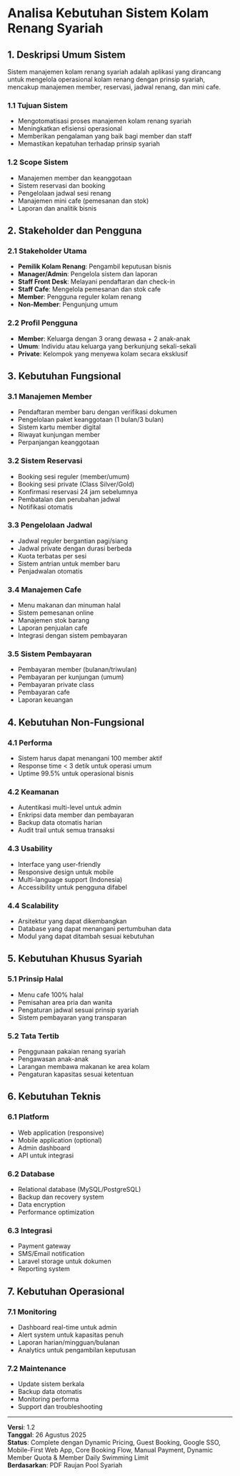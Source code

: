 # Analisa Kebutuhan Sistem Kolam Renang Syariah

## 1. Deskripsi Umum Sistem

Sistem manajemen kolam renang syariah adalah aplikasi yang dirancang untuk mengelola operasional kolam renang dengan prinsip syariah, mencakup manajemen member, reservasi, jadwal renang, dan mini cafe.

### 1.1 Tujuan Sistem

- Mengotomatisasi proses manajemen kolam renang syariah
- Meningkatkan efisiensi operasional
- Memberikan pengalaman yang baik bagi member dan staff
- Memastikan kepatuhan terhadap prinsip syariah

### 1.2 Scope Sistem

- Manajemen member dan keanggotaan
- Sistem reservasi dan booking
- Pengelolaan jadwal sesi renang
- Manajemen mini cafe (pemesanan dan stok)
- Laporan dan analitik bisnis

## 2. Stakeholder dan Pengguna

### 2.1 Stakeholder Utama

- **Pemilik Kolam Renang**: Pengambil keputusan bisnis
- **Manager/Admin**: Pengelola sistem dan laporan
- **Staff Front Desk**: Melayani pendaftaran dan check-in
- **Staff Cafe**: Mengelola pemesanan dan stok cafe
- **Member**: Pengguna reguler kolam renang
- **Non-Member**: Pengunjung umum

### 2.2 Profil Pengguna

- **Member**: Keluarga dengan 3 orang dewasa + 2 anak-anak
- **Umum**: Individu atau keluarga yang berkunjung sekali-sekali
- **Private**: Kelompok yang menyewa kolam secara eksklusif

## 3. Kebutuhan Fungsional

### 3.1 Manajemen Member

- Pendaftaran member baru dengan verifikasi dokumen
- Pengelolaan paket keanggotaan (1 bulan/3 bulan)
- Sistem kartu member digital
- Riwayat kunjungan member
- Perpanjangan keanggotaan

### 3.2 Sistem Reservasi

- Booking sesi reguler (member/umum)
- Booking sesi private (Class Silver/Gold)
- Konfirmasi reservasi 24 jam sebelumnya
- Pembatalan dan perubahan jadwal
- Notifikasi otomatis

### 3.3 Pengelolaan Jadwal

- Jadwal reguler bergantian pagi/siang
- Jadwal private dengan durasi berbeda
- Kuota terbatas per sesi
- Sistem antrian untuk member baru
- Penjadwalan otomatis

### 3.4 Manajemen Cafe

- Menu makanan dan minuman halal
- Sistem pemesanan online
- Manajemen stok barang
- Laporan penjualan cafe
- Integrasi dengan sistem pembayaran

### 3.5 Sistem Pembayaran

- Pembayaran member (bulanan/triwulan)
- Pembayaran per kunjungan (umum)
- Pembayaran private class
- Pembayaran cafe
- Laporan keuangan

## 4. Kebutuhan Non-Fungsional

### 4.1 Performa

- Sistem harus dapat menangani 100 member aktif
- Response time < 3 detik untuk operasi umum
- Uptime 99.5% untuk operasional bisnis

### 4.2 Keamanan

- Autentikasi multi-level untuk admin
- Enkripsi data member dan pembayaran
- Backup data otomatis harian
- Audit trail untuk semua transaksi

### 4.3 Usability

- Interface yang user-friendly
- Responsive design untuk mobile
- Multi-language support (Indonesia)
- Accessibility untuk pengguna difabel

### 4.4 Scalability

- Arsitektur yang dapat dikembangkan
- Database yang dapat menangani pertumbuhan data
- Modul yang dapat ditambah sesuai kebutuhan

## 5. Kebutuhan Khusus Syariah

### 5.1 Prinsip Halal

- Menu cafe 100% halal
- Pemisahan area pria dan wanita
- Pengaturan jadwal sesuai prinsip syariah
- Sistem pembayaran yang transparan

### 5.2 Tata Tertib

- Penggunaan pakaian renang syariah
- Pengawasan anak-anak
- Larangan membawa makanan ke area kolam
- Pengaturan kapasitas sesuai ketentuan

## 6. Kebutuhan Teknis

### 6.1 Platform

- Web application (responsive)
- Mobile application (optional)
- Admin dashboard
- API untuk integrasi

### 6.2 Database

- Relational database (MySQL/PostgreSQL)
- Backup dan recovery system
- Data encryption
- Performance optimization

### 6.3 Integrasi

- Payment gateway
- SMS/Email notification
- Laravel storage untuk dokumen
- Reporting system

## 7. Kebutuhan Operasional

### 7.1 Monitoring

- Dashboard real-time untuk admin
- Alert system untuk kapasitas penuh
- Laporan harian/mingguan/bulanan
- Analytics untuk pengambilan keputusan

### 7.2 Maintenance

- Update sistem berkala
- Backup data otomatis
- Monitoring performa
- Support dan troubleshooting

---

**Versi**: 1.2  
**Tanggal**: 26 Agustus 2025  
**Status**: Complete dengan Dynamic Pricing, Guest Booking, Google SSO, Mobile-First Web App, Core Booking Flow, Manual Payment, Dynamic Member Quota & Member Daily Swimming Limit  
**Berdasarkan**: PDF Raujan Pool Syariah
